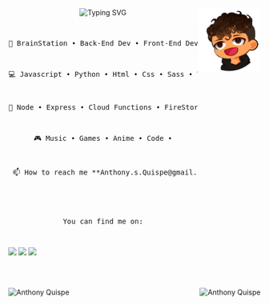 <div align="center">
<img src="https://github.com/AnthonyQuispe/AnthonyQuispe/blob/main/assets/CartoonV.png" width="25%" align="right" />
<img src="https://readme-typing-svg.demolab.com?font=Inconsolata&weight=500&size=50&duration=4000&pause=300&center=true&vCenter=true&multiline=true&repeat=false&random=false&width=1500&height=200&lines=Hi+Nice+to+meet+you+%F0%9F%AB%B1%F0%9F%8F%BC%E2%80%8D%F0%9F%AB%B2%F0%9F%8F%BB+;My+name+is+Anthony;I'm+a+Full+Stack+Engineer+Wizard" alt="Typing SVG"  width="70%" /></a>
<br><br>

<pre>
<p align="center">💼 BrainStation • Back-End Dev • Front-End Dev</p>
<p align="center">💻 Javascript • Python • Html • Css • Sass • Typescript • </p>
<p align="center">📖 Node • Express • Cloud Functions • FireStore • MySQL •</p>
<p align="center">🎮 Music • Games • Anime • Code •</p>
<p> 📫 How to reach me **Anthony.s.Quispe@gmail.com </p>
<br>
<p>You can find me on:</p>
</pre>
<div align="left">

[![](https://img.shields.io/badge/Linkedin-0a66c2)](http://linkedin.com/in/anthonyqs)
[![](https://img.shields.io/badge/Youtube-FF0000)](https://www.youtube.com/channel/UCGiQcLBUgTrmortgLTT7cIA)
[![](https://img.shields.io/badge/Portfolio-FEAE2E)](https://anthonyquispe.com/)

</div>
<br><br>

<div align="center" >
<img align="left" src="https://github-readme-stats.vercel.app/api/top-langs?username=AnthonyQuispe&show_icons=true&locale=en&theme=dracula&layout=compact" alt="Anthony Quispe" /></p>
<img align="right" src="https://github-readme-stats.vercel.app/api?username=AnthonyQuispe&show_icons=true&locale=en&theme=dracula&layout=compact" alt="Anthony Quispe" /></p>
<div>
</div>
